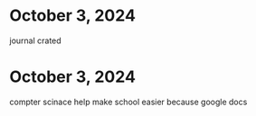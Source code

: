 # October 3, 2024
journal crated 
# October 3, 2024
compter scinace help make school easier because google docs
